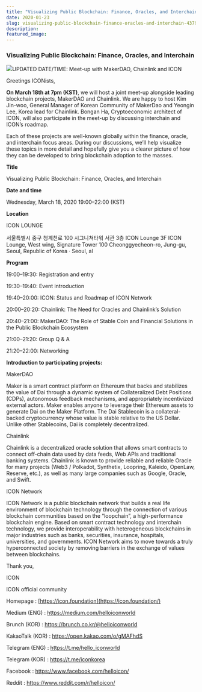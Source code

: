 ```yaml
---
title: "Visualizing Public Blockchain: Finance, Oracles, and Interchain"
date: 2020-01-23
slug: visualizing-public-blockchain-finance-oracles-and-interchain-4379664023d4
description:
featured_image:
---
```


### **Visualizing Public Blockchain: Finance, Oracles, and Interchain**

![](https://cdn-images-1.medium.com/max/800/1*qOZ3DvbODpidmjzFaP0ZmQ.png)UPDATED DATE/TIME: Meet-up with MakerDAO, Chainlink and ICON

Greetings ICONists,

**On March 18th at 7pm (KST)**, we will host a joint meet-up alongside leading blockchain projects, MakerDAO and Chainlink. We are happy to host Kim Jin-woo, General Manager of Korean Community of MakerDao and Yeongin Lee, Korea lead for Chainlink. Bongan Ha, Cryptoeconomic architect of ICON, will also participate in the meet-up by discussing interchain and ICON’s roadmap.

Each of these projects are well-known globally within the finance, oracle, and interchain focus areas. During our discussions, we’ll help visualize these topics in more detail and hopefully give you a clearer picture of how they can be developed to bring blockchain adoption to the masses.

**Title**

Visualizing Public Blockchain: Finance, Oracles, and Interchain

**Date and time**

Wednesday, March 18, 2020 19:00–22:00 (KST)

**Location**

ICON LOUNGE

서울특별시 중구 청계천로 100 시그니쳐타워 서관 3층 ICON Lounge 3F ICON Lounge, West wing, Signature Tower 100 Cheonggyecheon-ro, Jung-gu, Seoul, Republic of Korea · Seoul, al

**Program**

19:00–19:30: Registration and entry

19:30–19:40: Event introduction

19:40–20:00: ICON: Status and Roadmap of ICON Network

20:00–20:20: Chainlink: The Need for Oracles and Chainlink’s Solution

20:40–21:00: MakerDAO: The Role of Stable Coin and Financial Solutions in the Public Blockchain Ecosystem

21:00–21:20: Group Q & A

21:20–22:00: Networking

**Introduction to participating projects:**

MakerDAO

Maker is a smart contract platform on Ethereum that backs and stabilizes the value of Dai through a dynamic system of Collateralized Debt Positions (CDPs), autonomous feedback mechanisms, and appropriately incentivized external actors. Maker enables anyone to leverage their Ethereum assets to generate Dai on the Maker Platform. The Dai Stablecoin is a collateral-backed cryptocurrency whose value is stable relative to the US Dollar. Unlike other Stablecoins, Dai is completely decentralized.

Chainlink

Chainlink is a decentralized oracle solution that allows smart contracts to connect off-chain data used by data feeds, Web APIs and traditional banking systems. Chainlink is known to provide reliable and reliable Oracle for many projects (Web3 / Polkadot, Synthetix, Loopring, Kaleido, OpenLaw, Reserve, etc.), as well as many large companies such as Google, Oracle, and Swift.

ICON Network

ICON Network is a public blockchain network that builds a real life environment of blockchain technology through the connection of various blockchain communities based on the “loopchain”, a high-performance blockchain engine. Based on smart contract technology and interchain technology, we provide interoperability with heterogeneous blockchains in major industries such as banks, securities, insurance, hospitals, universities, and governments. ICON Network aims to move towards a truly hyperconnected society by removing barriers in the exchange of values ​​between blockchains.

Thank you,

ICON

ICON official community

Homepage : [https://icon.foundation](https://icon.foundation/)

Medium (ENG) : <https://medium.com/helloiconworld>

Brunch (KOR) : <https://brunch.co.kr/@helloiconworld>

KakaoTalk (KOR) : <https://open.kakao.com/o/gMAFhdS>

Telegram (ENG) : <https://t.me/hello_iconworld>

Telegram (KOR) : <https://t.me/iconkorea>

Facebook : <https://www.facebook.com/helloicon/>

Reddit : <https://www.reddit.com/r/helloicon/>

